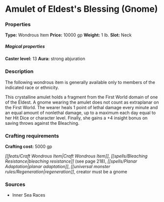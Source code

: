 ﻿---
Title: "Amulet of Eldest's Blessing (Gnome)"
Type: "Wondrous Item"
Price: "10000 gp"
Weight: "1 lb."
Slot: "Neck"
Caster level: "13"
Aura: "strong abjuration"
Description: |
  "The following wondrous item is generally available only to members of the indicated race or ethnicity.
  This crystalline amulet holds a fragment from the First World domain of one of the Eldest. A gnome wearing the amulet does not count as extraplanar on the First World. The wearer heals 1 point of lethal damage every minute and an equal amount of nonlethal damage, up to a maximum each day equal to her Hit Dice or character level. Finally, she gains a +4 insight bonus on saving throws against the Bleaching."
Crafting cost: "5000 gp"
Sources: "['Inner Sea Races']"
---

# Amulet of Eldest's Blessing (Gnome)

### Properties

**Type:** Wondrous Item **Price:** 10000 gp **Weight:** 1 lb. **Slot:** Neck

##### Magical properties

**Caster level:** 13 **Aura:** strong abjuration

### Description

The following wondrous item is generally available only to members of the indicated race or ethnicity.

This crystalline amulet holds a fragment from the First World domain of one of the Eldest. A gnome wearing the amulet does not count as extraplanar on the First World. The wearer heals 1 point of lethal damage every minute and an equal amount of nonlethal damage, up to a maximum each day equal to her Hit Dice or character level. Finally, she gains a +4 insight bonus on saving throws against the Bleaching.

### Crafting requirements

**Crafting cost:** 5000 gp

_[[feats/Craft Wondrous Item|Craft Wondrous Item]]_, _[[spells/Bleaching Resistance|bleaching resistance]]_ (see page 218), _[[spells/Planar Adaptation|planar adaptation]]_, _[[universal monster rules/Regeneration|regeneration]]_, creator must be a gnome

### Sources

* Inner Sea Races